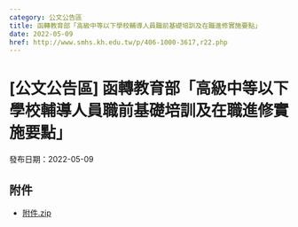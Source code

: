 ```yaml
---
category: 公文公告區
title: 函轉教育部「高級中等以下學校輔導人員職前基礎培訓及在職進修實施要點」
date: 2022-05-09
href: http://www.smhs.kh.edu.tw/p/406-1000-3617,r22.php
---
```


# [公文公告區] 函轉教育部「高級中等以下學校輔導人員職前基礎培訓及在職進修實施要點」

發布日期：2022-05-09



## 附件

- [附件.zip](https://www.smhs.kh.edu.tw/app/index.php?Action=downloadfile&file=WVhSMFlXTm9Mekk0TDNCMFlWOHpNemt3WHpnMk16RXhPRE5mTmpFeE56RXVlbWx3&fname=DGGGROTSYWQO41XX50LKSWHGRK30OOLKDGUWTSKK4125MLVWKPROVTPOUSSSPKPO)
